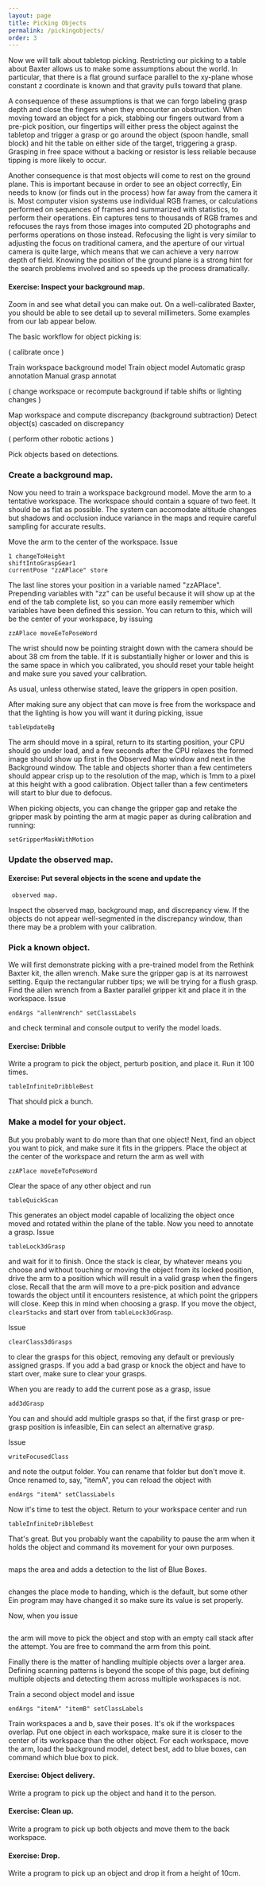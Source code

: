 ```yaml
---
layout: page
title: Picking Objects
permalink: /pickingobjects/
order: 3
---
```




Now we will talk about tabletop picking. Restricting our picking to a table
about Baxter allows us to make some assumptions about the world. In particular,
that there is a flat ground surface parallel to the xy-plane whose constant z
coordinate is known and that gravity pulls toward that plane. 

A consequence of these assumptions is that we can forgo labeling grasp depth
and close the fingers when they encounter an obstruction. When moving toward an
object for a pick, stabbing our fingers outward from a pre-pick position, our
fingertips will either press the object against the tabletop and trigger a
grasp or go around the object (spoon handle, small block) and hit the table on
either side of the target, triggering a grasp. Grasping in free space without a
backing or resistor is less reliable because tipping is more likely to occur.

Another consequence is that most objects will come to rest on the ground plane.
This is important because in order to see an object correctly, Ein needs to know
(or finds out in the process) how far away from the camera it is.  Most computer
vision systems use individual RGB frames, or calculations performed on sequences of
frames and summarized with statistics, to perform their operations. Ein captures
tens to thousands of RGB frames and refocuses the rays from those images into
computed 2D photographs and performs operations on those instead. Refocusing the light
is very similar to adjusting the focus on traditional camera, and the aperture of 
our virtual camera is quite large, which means that we can achieve a very narrow
depth of field. Knowing the position of the ground plane is a strong hint for the 
search problems involved and so speeds up the process dramatically.


#### Exercise:  Inspect your background map.  

Zoom in and see what detail you can make out.  On a well-calibrated
Baxter, you should be able to see detail up to several millimeters.
Some examples from our lab appear below. 



The basic workflow for object picking is:

( calibrate once )

Train workspace background  model
Train object model
  Automatic grasp annotation
    Manual grasp annotat

( change workspace or recompute background if table shifts or lighting changes )

Map workspace and compute discrepancy (background subtraction)
Detect object(s) cascaded on discrepancy

( perform other robotic actions )

Pick objects based on detections.




### Create a background map.

Now you need to train a workspace background model.  Move the arm to a
tentative workspace. The workspace should contain a square of two
feet. It should be as flat as possible. The system can accomodate
altitude changes but shadows and occlusion induce variance in the maps
and require careful sampling for accurate results.

Move the arm to the center of the workspace. Issue
```
1 changeToHeight
shiftIntoGraspGear1
currentPose "zzAPlace" store
```

The last line stores your position in a variable named
"zzAPlace". Prepending variables with "zz" can be useful because it
will show up at the end of the tab complete list, so you can more
easily remember which variables have been defined this session.  You
can return to this, which will be the center of your workspace, by
issuing

```
zzAPlace moveEeToPoseWord
```


The wrist should now be pointing straight down with the camera should
be about 38 cm from the table.  If it is substantially higher or lower
and this is the same space in which you calibrated, you should reset
your table height and make sure you saved your calibration.

As usual, unless otherwise stated, leave the grippers in open position.

After making sure any object that can move is free from the workspace
and that the lighting is how you will want it during picking, issue

```
tableUpdateBg
```

The arm should move in a spiral, return to its starting position, your
CPU should go under load, and a few seconds after the CPU relaxes the
formed image should show up first in the Observed Map window and next
in the Background window. The table and objects shorter than a few
centimeters should appear crisp up to the resolution of the map, which
is 1mm to a pixel at this height with a good calibration. Object
taller than a few centimeters will start to blur due to defocus.


When picking objects, you can change the gripper gap and retake the
gripper mask by pointing the arm at magic paper as during calibration
and running:
```
setGripperMaskWithMotion
```

### Update the observed map.

#### Exercise: Put several objects in the scene and update the
     observed map.  

Inspect the observed map, background map, and discrepancy view.  If
     the objects do not appear well-segmented in the discrepancy
     window, than there may be a problem with your calibration.

###  Pick a known object. 

We will first demonstrate picking with a pre-trained model from the
Rethink Baxter kit, the allen wrench.  Make sure the gripper gap is at
its narrowest setting. Equip the rectangular rubber tips; we will be
trying for a flush grasp.  Find the allen wrench from a Baxter
parallel gripper kit and place it in the workspace.  Issue

```
endArgs "allenWrench" setClassLabels
```

and check terminal and console output to verify the model loads. 

#### Exercise: Dribble

Write a program to pick the object, perturb position, and place it.
Run it 100 times.


```
tableInfiniteDribbleBest
```

That should pick a bunch.

### Make a model for your object. 

But you probably want to do more than that one object!  Next, find an
object you want to pick, and make sure it fits in the grippers.  Place
the object at the center of the workspace and return the arm as well
with

```
zzAPlace moveEeToPoseWord
```

Clear the space of any other object and run

```
tableQuickScan
```

This generates an object model capable of localizing the object once moved and rotated within
the plane of the table. Now you need to annotate a grasp. Issue

```
tableLock3dGrasp
```
and wait for it to finish. Once the stack is clear, by whatever means you choose
and without touching or moving the object from its locked position, drive the arm to a position which will result in a valid
grasp when the fingers close. Recall that the arm will move to a pre-pick position and advance towards the object until it encounters
resistence, at which point the grippers will close. Keep this in mind when choosing a grasp. If you move the object, `clearStacks` and 
start over from `tableLock3dGrasp`.

Issue

```
clearClass3dGrasps
``` 
to clear the grasps for this object, removing any default or previously
assigned grasps. If you add a bad grasp or knock the object and have to start
over, make sure to clear your grasps.

When you are ready to add the current pose as a grasp, issue

```
add3dGrasp
``` 
You can and should add multiple grasps so that, if the first grasp or pre-grasp position is infeasible, Ein can select
an alternative grasp.

Issue 

``` 
writeFocusedClass
``` 
and note the output folder. You can rename that folder but don't move it. Once renamed to, say, "itemA", you can reload the object
with

``` 
endArgs "itemA" setClassLabels
``` 

Now it's time to test the object. Return to your workspace center and run 

```
tableInfiniteDribbleBest
```



That's great. But you probably want the capability to pause the arm
when it holds the object and command its movement for your own
purposes.

```

```
maps the area and adds a detection to the list of Blue Boxes. 


```

``` 

changes the place mode to handing, which is the default, but some
other Ein program may have changed it so make sure its value is set
properly.

Now, when you issue

```

```

the arm will move to pick the object and stop with an empty call stack after the attempt.
You are free to command the arm from this point.



Finally there is the matter of handling multiple objects over a larger area. Defining scanning patterns is beyond
the scope of this page, but defining multiple objects and detecting them across multiple workspaces is not.

Train a second object model and issue

``` 
endArgs "itemA" "itemB" setClassLabels
``` 


Train workspaces a and b, save their poses. It's ok if the workspaces overlap. Put one object in each workspace, make sure it is
closer to the center of its workspace than the other object. For each workspace, move the arm, load the background model, detect best, add
to blue boxes, can command which blue box to pick.








#### Exercise:  Object delivery.

Write a program to pick up the object and hand it to the person. 


#### Exercise:  Clean up.

Write a program to pick up both objects and move them to the back
workspace.

#### Exercise:  Drop.

Write a program to pick up an object and drop it from a height of
10cm.



